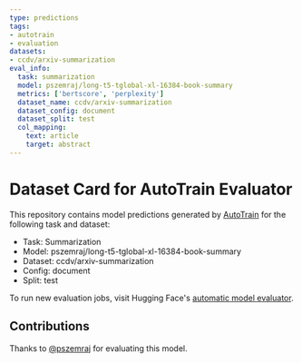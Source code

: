 ```yaml
---
type: predictions
tags:
- autotrain
- evaluation
datasets:
- ccdv/arxiv-summarization
eval_info:
  task: summarization
  model: pszemraj/long-t5-tglobal-xl-16384-book-summary
  metrics: ['bertscore', 'perplexity']
  dataset_name: ccdv/arxiv-summarization
  dataset_config: document
  dataset_split: test
  col_mapping:
    text: article
    target: abstract
---
```

# Dataset Card for AutoTrain Evaluator

This repository contains model predictions generated by [AutoTrain](https://huggingface.co/autotrain) for the following task and dataset:

* Task: Summarization
* Model: pszemraj/long-t5-tglobal-xl-16384-book-summary
* Dataset: ccdv/arxiv-summarization
* Config: document
* Split: test

To run new evaluation jobs, visit Hugging Face's [automatic model evaluator](https://huggingface.co/spaces/autoevaluate/model-evaluator).

## Contributions

Thanks to [@pszemraj](https://huggingface.co/pszemraj) for evaluating this model.
